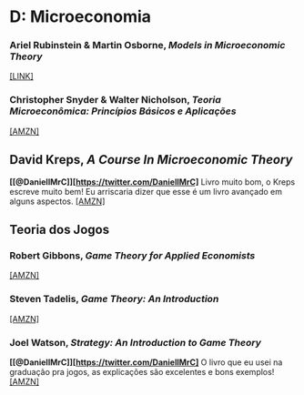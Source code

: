 # D:	Microeconomia

### Ariel Rubinstein & Martin Osborne, *Models in Microeconomic Theory*

[[LINK]](https://www.openbookpublishers.com/product/1171)

### Christopher Snyder & Walter Nicholson, *Teoria Microeconômica: Princípios Básicos e Aplicações*

[[AMZN]](https://www.amazon.com.br/Teoria-Microecon%C3%B4mica-Princ%C3%ADpios-B%C3%A1sicos-Aplica%C3%A7%C3%B5es/dp/8522127026/)

## David Kreps, *A Course In Microeconomic Theory*

**[[@DaniellMrC]][https://twitter.com/DaniellMrC]** Livro muito bom, o Kreps escreve muito bem! Eu arriscaria dizer que esse é um livro avançado em alguns aspectos. [[AMZN]](https://www.amazon.com.br/Course-Microeconomic-Theory-David-Kreps/dp/0691042640)

## Teoria dos Jogos

### Robert Gibbons, *Game Theory for Applied Economists*

[[AMZN]](https://www.amazon.com.br/Theory-Applied-Economists-Robert-Gibbons/dp/0691003955)

### Steven Tadelis, *Game Theory: An Introduction*

[[AMZN]](https://www.amazon.com.br/Game-Theory-Introduction-Steven-Tadelis-ebook/dp/B00AYL194G/)

### Joel Watson, *Strategy: An Introduction to Game Theory*

**[[@DaniellMrC]][https://twitter.com/DaniellMrC]** O livro que eu usei na graduação pra jogos, as explicações são excelentes e bons exemplos! [[AMZN]](https://www.amazon.com.br/Strategy-Introduction-Theory-Joel-Watson/dp/0393918386/)
